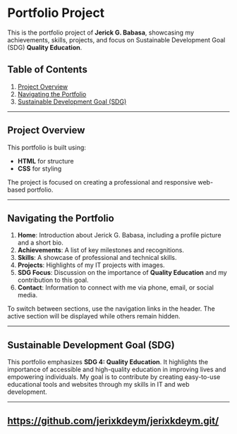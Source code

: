 # Portfolio Project

This is the portfolio project of **Jerick G. Babasa**, showcasing my achievements, skills, projects, and focus on Sustainable Development Goal (SDG) **Quality Education**.

## Table of Contents
1. [Project Overview](#project-overview)
2. [Navigating the Portfolio](#navigating-the-portfolio)
3. [Sustainable Development Goal (SDG)](#sustainable-development-goal-sdg)

---

## Project Overview

This portfolio is built using:
- **HTML** for structure
- **CSS** for styling

The project is focused on creating a professional and responsive web-based portfolio.

---

## Navigating the Portfolio

1. **Home**: Introduction about Jerick G. Babasa, including a profile picture and a short bio.
2. **Achievements**: A list of key milestones and recognitions.
3. **Skills**: A showcase of professional and technical skills.
4. **Projects**: Highlights of my IT projects with images.
5. **SDG Focus**: Discussion on the importance of **Quality Education** and my contribution to this goal.
6. **Contact**: Information to connect with me via phone, email, or social media.

To switch between sections, use the navigation links in the header. The active section will be displayed while others remain hidden.

---

## Sustainable Development Goal (SDG)

This portfolio emphasizes **SDG 4: Quality Education**. It highlights the importance of accessible and high-quality education in improving lives and empowering individuals. My goal is to contribute by creating easy-to-use educational tools and websites through my skills in IT and web development.

---
## https://github.com/jerixkdeym/jerixkdeym.git/

